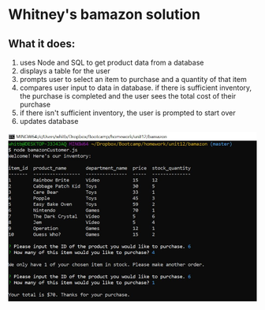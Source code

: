 # Whitney's bamazon solution

## What it does:

1. uses Node and SQL to get product data from a database
2. displays a table for the user
3. prompts user to select an item to purchase and a quantity of that item
4. compares user input to data in database. if there is sufficient inventory, the purchase is completed and the user sees the total cost of their purchase
5. if there isn't sufficient inventory, the user is prompted to start over
6. updates database
   
![Screen Shot](/image.jpg)